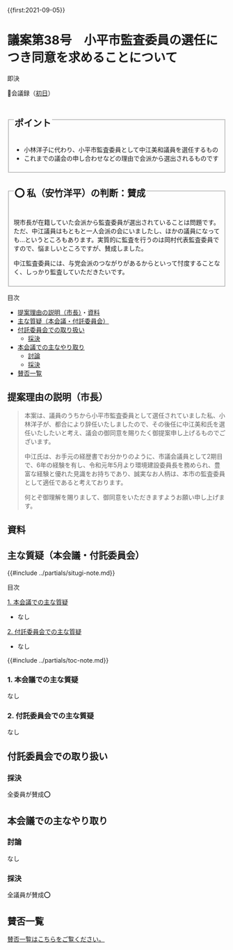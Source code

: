 {{first:2021-09-05}}

# 議案第38号　小平市監査委員の選任につき同意を求めることについて

<i class="fa fa-gavel" aria-hidden="true"></i> 即決

<p id="read-kaigiroku">📄会議録（<a href="https://ssp.kaigiroku.net/tenant/kodaira/SpMinuteView.html?council_id=1225&schedule_id=2&minute_id=216&is_search=true">初日</a>）</p>

<fieldset class="pnt">
  <legend><h2>ポイント</h2></legend>

- 小林洋子に代わり、小平市監査委員として中江美和議員を選任するもの
- これまでの議会の申し合わせなどの理由で会派から選出されるものです

</fieldset>

<fieldset class="sanpi">
  <legend><h2>⭕️ 私（安竹洋平）の判断：賛成</h2></legend>

現市長が在籍していた会派から監査委員が選出されていることは問題です。ただ、中江議員はもともと一人会派の会にいましたし、ほかの議員になっても…というところもあります。実質的に監査を行うのは岡村代表監査委員ですので、悩ましいところですが、賛成しました。

中江監査委員には、与党会派のつながりがあるからといって忖度することなく、しっかり監査していただきたいです。

</fieldset>

<div class="toc">

目次

- [提案理由の説明（市長）](#提案理由の説明市長)・[資料](#資料)
- [主な質疑（本会議・付託委員会）](#主な質疑本会議付託委員会)
- [付託委員会での取り扱い](#付託委員会での取り扱い)
  - [採決](#採決)
- [本会議での主なやり取り](#本会議での主なやり取り)
  - [討論](#討論)
  - [採決](#採決-1)
- [賛否一覧](#賛否一覧)

</div>

## 提案理由の説明（市長）
> 本案は、議員のうちから小平市監査委員として選任されていました私、小林洋子が、都合により辞任いたしましたので、その後任に中江美和氏を選任いたしたいと考え、議会の御同意を賜りたく御提案申し上げるものでございます。
>
> 中江氏は、お手元の経歴書でお分かりのように、市議会議員として2期目で、6年の経験を有し、令和元年5月より環境建設委員長を務められ、豊富な経験と優れた見識をお持ちであり、誠実なお人柄は、本市の監査委員として適任であると考えております。
>
> 何とぞ御理解を賜りまして、御同意をいただきますようお願い申し上げます。

## 資料

<div class="ippan-situgi">

## 主な質疑（本会議・付託委員会）
{{#include ../partials/situgi-note.md}}


<div class="toc">

目次

[1. 本会議での主な質疑](#1-本会議での主な質疑)

- なし

[2. 付託委員会での主な質疑](#2-付託委員会での主な質疑)

- なし

{{#include ../partials/toc-note.md}}

</div>

### 1. 本会議での主な質疑
なし

### 2. 付託委員会での主な質疑
なし

</div>

## 付託委員会での取り扱い
### 採決

全委員が賛成⭕️

## 本会議での主なやり取り
### 討論
なし

### 採決

全議員が賛成⭕️

## 賛否一覧
[賛否一覧はこちらをご覧ください。](./index.md#賛否)

